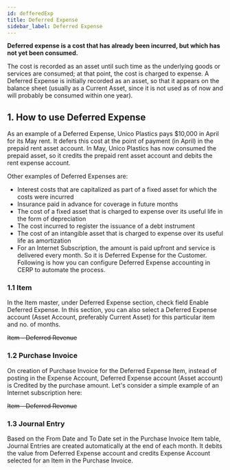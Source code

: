 ```yaml
---
id: defferedExp
title: Deferred Expense
sidebar_label: Deferred Expense
---
```


**Deferred expense is a cost that has already been incurred, but which has not yet been consumed.**

The cost is recorded as an asset until such time as the underlying goods or services are consumed; at that point, the cost is charged to expense. A Deferred Expense is initially recorded as an asset, so that it appears on the balance sheet (usually as a Current Asset, since it is not used as of now and will probably be consumed within one year).

## 1. How to use Deferred Expense

As an example of a Deferred Expense, Unico Plastics pays $10,000 in April for its May rent. It defers this cost at the point of payment (in April) in the prepaid rent asset account. In May, Unico Plastics has now consumed the prepaid asset, so it credits the prepaid rent asset account and debits the rent expense account.

Other examples of Deferred Expenses are:

- Interest costs that are capitalized as part of a fixed asset for which the costs were incurred
- Insurance paid in advance for coverage in future months
- The cost of a fixed asset that is charged to expense over its useful life in the form of depreciation
- The cost incurred to register the issuance of a debt instrument
- The cost of an intangible asset that is charged to expense over its useful life as amortization
- For an Internet Subscription, the amount is paid upfront and service is delivered every month. So it is Deferred Expense for the Customer.
  Following is how you can configure Deferred Expense accounting in CERP to automate the process.

### 1.1 Item

In the Item master, under Deferred Expense section, check field Enable Deferred Expense. In this section, you can also select a Deferred Expense account (Asset Account, preferably Current Asset) for this particular item and no. of months.

~~Item - Deferred Revenue~~

### 1.2 Purchase Invoice

On creation of Purchase Invoice for the Deferred Expense Item, instead of posting in the Expense Account, Deferred Expense account (Asset account) is Credited by the purchase amount. Let's consider a simple example of an Internet subscription here:

~~Item - Deferred Revenue~~

### 1.3 Journal Entry

Based on the From Date and To Date set in the Purchase Invoice Item table, Journal Entries are created automatically at the end of each month. It debits the value from Deferred Expense account and credits Expense Account selected for an Item in the Purchase Invoice.
